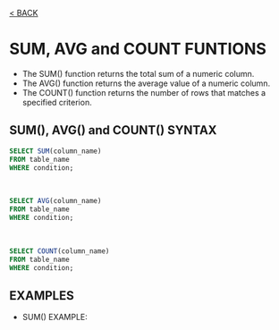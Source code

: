 [< BACK](README.md)

# SUM, AVG and COUNT FUNTIONS

+ The SUM() function returns the total sum of a numeric column. 
+ The AVG() function returns the average value of a numeric column.
+ The COUNT() function returns the number of rows that matches a specified criterion.

## SUM(), AVG() and COUNT() SYNTAX
```sql
SELECT SUM(column_name)
FROM table_name
WHERE condition;
```

<br />

```sql
SELECT AVG(column_name)
FROM table_name
WHERE condition;
```

<br />

```sql
SELECT COUNT(column_name)
FROM table_name
WHERE condition;
```

## EXAMPLES

+ SUM() EXAMPLE:
